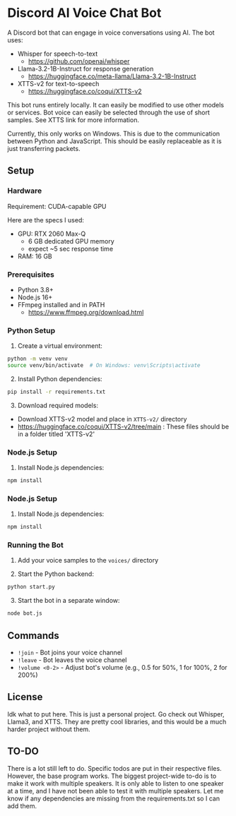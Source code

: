 # Discord AI Voice Chat Bot
A Discord bot that can engage in voice conversations using AI. The bot uses:
- Whisper for speech-to-text
  - https://github.com/openai/whisper 
- Llama-3.2-1B-Instruct for response generation
  - https://huggingface.co/meta-llama/Llama-3.2-1B-Instruct
- XTTS-v2 for text-to-speech
  - https://huggingface.co/coqui/XTTS-v2

This bot runs entirely locally. It can easily be modified to use other models or services. Bot voice can easily be selected through the use of short samples. See XTTS link for more information.

Currently, this only works on Windows. This is due to the communication between Python and JavaScript. This should be easily replaceable as it is just transferring packets.

## Setup

### Hardware
Requirement: CUDA-capable GPU

Here are the specs I used:
- GPU: RTX 2060 Max-Q
  - 6 GB dedicated GPU memory
  - expect ~5 sec response time
- RAM: 16 GB

### Prerequisites
- Python 3.8+
- Node.js 16+
- FFmpeg installed and in PATH
  - https://www.ffmpeg.org/download.html

### Python Setup
1. Create a virtual environment:
```bash
python -m venv venv
source venv/bin/activate  # On Windows: venv\Scripts\activate
```

2. Install Python dependencies:
```bash
pip install -r requirements.txt
```

3. Download required models:
- Download XTTS-v2 model and place in `XTTS-v2/` directory
- https://huggingface.co/coqui/XTTS-v2/tree/main : These files should be in a folder titled 'XTTS-v2'

### Node.js Setup
1. Install Node.js dependencies:
```bash
npm install
```
### Node.js Setup
1. Install Node.js dependencies:
```bash
npm install
```

### Running the Bot
1. Add your voice samples to the `voices/` directory


2. Start the Python backend:
```bash
python start.py
```

3. Start the bot in a separate window:
```bash
node bot.js
```

## Commands
- `!join` - Bot joins your voice channel
- `!leave` - Bot leaves the voice channel
- `!volume <0-2>` - Adjust bot's volume (e.g., 0.5 for 50%, 1 for 100%, 2 for 200%)

## License
Idk what to put here. This is just a personal project. Go check out Whisper, Llama3, and XTTS. They are pretty cool libraries, and this would be a much harder project without them.

## TO-DO
There is a lot still left to do. Specific todos are put in their respective files. However, the base program works.
The biggest project-wide to-do is to make it work with multiple speakers. It is only able to listen to one speaker at a time, and I have not been able to test it with multiple speakers. 
Let me know if any dependencies are missing from the requirements.txt so I can add them.
